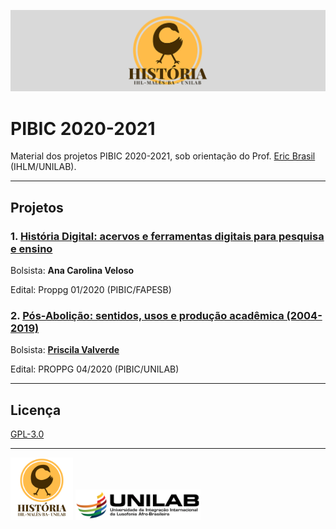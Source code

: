 ![banner](imgs/banner_hist.png)

# PIBIC 2020-2021

Material dos projetos PIBIC 2020-2021, sob orientação do Prof. [Eric Brasil](ericbrasiln.github.io) (IHLM/UNILAB).

---

## Projetos

### 1. [História Digital: acervos e ferramentas digitais para pesquisa e ensino](https://github.com/ericbrasiln/pibic_2020-2021/tree/main/EDITAL_FAPESB)

Bolsista: **Ana Carolina Veloso**

Edital: Proppg 01/2020 (PIBIC/FAPESB)

### 2. [Pós-Abolição: sentidos, usos  e produção acadêmica (2004-2019)](https://github.com/ericbrasiln/pibic_2020-2021/tree/main/EDITAL_UNILAB)

Bolsista: [**Priscila Valverde**](https://github.com/priscilavalverdes)

Edital: PROPPG 04/2020 (PIBIC/UNILAB)

---

## Licença

[GPL-3.0](https://github.com/ericbrasiln/pibic_2020-2021/blob/main/LICENSE)

---
<img src="imgs/logo_hist.png" alt="Logo História" style="width:100px">

<img src="imgs/logo_unilab.png" alt="Logo UNILAB" style="width:200px">